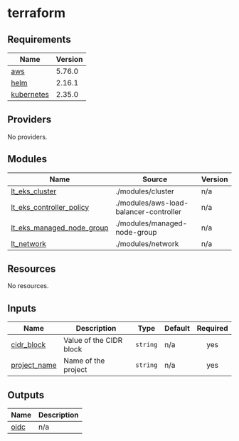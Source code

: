 # terraform
<!-- BEGIN_TF_DOCS -->
## Requirements

| Name | Version |
|------|---------|
| <a name="requirement_aws"></a> [aws](#requirement\_aws) | 5.76.0 |
| <a name="requirement_helm"></a> [helm](#requirement\_helm) | 2.16.1 |
| <a name="requirement_kubernetes"></a> [kubernetes](#requirement\_kubernetes) | 2.35.0 |

## Providers

No providers.

## Modules

| Name | Source | Version |
|------|--------|---------|
| <a name="module_kc_eks_cluster"></a> [lt\_eks\_cluster](#module\_lt\_eks\_cluster) | ./modules/cluster | n/a |
| <a name="module_kc_eks_controller_policy"></a> [lt\_eks\_controller\_policy](#module\_lt\_eks\_controller\_policy) | ./modules/aws-load-balancer-controller | n/a |
| <a name="module_kc_eks_managed_node_group"></a> [lt\_eks\_managed\_node\_group](#module\_lt\_eks\_managed\_node\_group) | ./modules/managed-node-group | n/a |
| <a name="module_kc_network"></a> [lt\_network](#module\_lt\_network) | ./modules/network | n/a |

## Resources

No resources.

## Inputs

| Name | Description | Type | Default | Required |
|------|-------------|------|---------|:--------:|
| <a name="input_cidr_block"></a> [cidr\_block](#input\_cidr\_block) | Value of the CIDR block | `string` | n/a | yes |
| <a name="input_project_name"></a> [project\_name](#input\_project\_name) | Name of the project | `string` | n/a | yes |

## Outputs

| Name | Description |
|------|-------------|
| <a name="output_oidc"></a> [oidc](#output\_oidc) | n/a |
<!-- END_TF_DOCS -->
